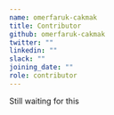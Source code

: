 ```yaml
---
name: omerfaruk-cakmak
title: Contributor
github: omerfaruk-cakmak
twitter: ""
linkedin: ""
slack: ""
joining_date: ""
role: contributor
---
```


Still waiting for this

